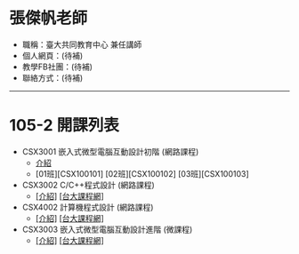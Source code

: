 # 張傑帆老師

* 職稱：臺大共同教育中心 兼任講師
* 個人網頁：(待補)
* 教學FB社團：(待補)
* 聯絡方式：(待補)

---

# 105-2 開課列表

* CSX3001 嵌入式微型電腦互動設計初階 \(網路課程\)
    * [介紹](CSX3001.md)
    * [01班][CSX100101] [02班][CSX100102] [03班][CSX100103]
* CSX3002 C/C++程式設計 \(網路課程\)
    * [\[介紹\]](CSX3002.md) [\[台大課程網\]](https://nol.ntu.edu.tw/nol/coursesearch/print_table.php?course_id=H03%2003020&class=01&dpt_code=H020&ser_no=38926&semester=105-2&lang=CH)
* CSX4002 計算機程式設計 \(網路課程\)
    * [\[介紹\]](CSX4002.md) [\[台大課程網\]](https://nol.ntu.edu.tw/nol/coursesearch/print_table.php?course_id=H03%2004020&class=01&dpt_code=H020&ser_no=60502&semester=105-2&lang=CH)
* CSX3003 嵌入式微型電腦互動設計進階 \(微課程\)
    * [\[介紹\]](CSX3003.md) [\[台大課程網\]](https://nol.ntu.edu.tw/nol/coursesearch/print_table.php?course_id=H03%2003030&class=01&dpt_code=H020&ser_no=57230&semester=105-2&lang=CH)

[CSX300101]: https://nol.ntu.edu.tw/nol/coursesearch/print_table.php?course_id=H03%2003010&class=01&dpt_code=H020&ser_no=82573&semester=105-2&lang=CH


